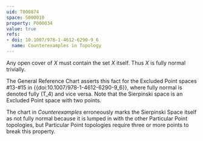 ```yaml
---
uid: T000874
space: S000010
property: P000034
value: true
refs:
- doi: 10.1007/978-1-4612-6290-9_6
  name: Counterexamples in Topology
---
```


Any open cover of $X$ must contain the set $X$ itself. Thus $X$ is fully normal trivially.

The General Reference Chart asserts this fact for the
Excluded Point spaces #13-#15 in
{{doi:10.1007/978-1-4612-6290-9_6}}, where fully normal is denoted fully
\(T_4\) and vice versa. Note that the Sierpinski space is an Excluded Point
space with two points.

The chart in *Counterexamples* erroneously marks the Sierpinski Space
itself as not fully normal because it is lumped in with the other
Particular Point topologies, but Particular Point topologies require
three or more points to break this property.
